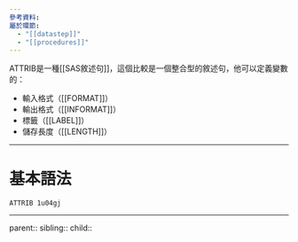 ```yaml
---
參考資料: 
屬於環節:
  - "[[datastep]]"
  - "[[procedures]]"
---
```

ATTRIB是一種[[SAS敘述句]]，這個比較是一個整合型的敘述句，他可以定義變數的：
- 輸入格式（[[FORMAT]]）
- 輸出格式（[[INFORMAT]]）
- 標籤（[[LABEL]]）
- 儲存長度（[[LENGTH]]）
- - -
# 基本語法
```SAS
ATTRIB 1u04gj
```
- - -
parent::
sibling::
child::